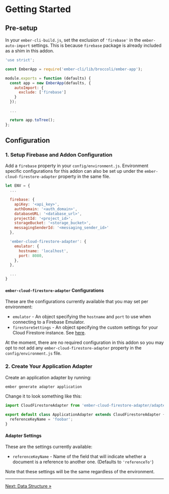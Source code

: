 # Getting Started

## Pre-setup

In your `ember-cli-build.js`, set the exclusion of `'firebase'` in the `ember-auto-import` settings. This is because `firebase` package is already included as a shim in this addon.

```javascript
'use strict';

const EmberApp = require('ember-cli/lib/broccoli/ember-app');

module.exports = function (defaults) {
  const app = new EmberApp(defaults, {
    autoImport: {
      exclude: ['firebase']
    }
  });

  ...

  return app.toTree();
};
```

## Configuration

### 1. Setup Firebase and Addon Configuration

Add a `firebase` property in your `config/environment.js`. Environment specific configurations for this addon can also be set up under the `ember-cloud-firestore-adapter` property in the same file.

```javascript
let ENV = {
  ...

  firebase: {
    apiKey: '<api_key>',
    authDomain: '<auth_domain>',
    databaseURL: '<database_url>',
    projectId: '<project_id>',
    storageBucket: '<storage_bucket>',
    messagingSenderId: '<messaging_sender_id>'
  },

  'ember-cloud-firestore-adapter': {
    emulator: {
      hostname: 'localhost',
      port: 8080,
    },
  },

  ...
}
```

#### `ember-cloud-firestore-adapter` Configurations

These are the configurations currently available that you may set per environment:

  - `emulator` - An object specifying the `hostname` and `port` to use when connecting to a Firebase Emulator.
  - `firestoreSettings` - An object specifying the custom settings for your Cloud Firestore instance. See [here](https://firebase.google.com/docs/reference/js/firebase.firestore.Settings).

At the moment, there are no required configuration in this addon so you may opt to not add any `ember-cloud-firestore-adapter` property in the `config/environment.js` file.

### 2. Create Your Application Adapter

Create an application adapter by running:

```bash
ember generate adapter application
```

Change it to look something like this:

```javascript
import CloudFirestoreAdapter from 'ember-cloud-firestore-adapter/adapters/cloud-firestore';

export default class ApplicationAdapter extends CloudFirestoreAdapter {
  referenceKeyName = 'foobar';
}
```

#### Adapter Settings

These are the settings currently available:

  - `referenceKeyName` - Name of the field that will indicate whether a document is a reference to another one. (Defaults to `'referenceTo'`)

Note that these settings will be the same regardless of the environment.

---

[Next: Data Structure »](data-structure.md)
